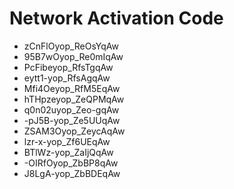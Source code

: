 # Network Activation Code
* zCnFlOyop_ReOsYqAw
* 95B7wOyop_Re0mIqAw
* PcFibeyop_RfsTgqAw
* eytt1-yop_RfsAgqAw
* Mfi4Oeyop_RfM5EqAw
* hTHpzeyop_ZeQPMqAw
* q0n02uyop_Zeo-gqAw
* -pJ5B-yop_Ze5UUqAw
* ZSAM3Oyop_ZeycAqAw
* lzr-x-yop_Zf6UEqAw
* BTlWz-yop_ZaIjQqAw
* -OIRfOyop_ZbBP8qAw
* J8LgA-yop_ZbBDEqAw